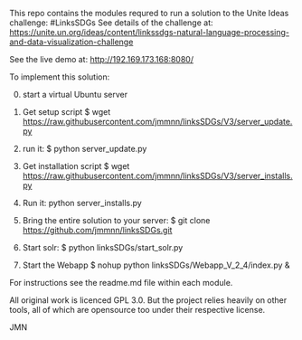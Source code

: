 This repo contains the modules requred to run a solution to the Unite Ideas challenge: #LinksSDGs
See details of the challenge at: https://unite.un.org/ideas/content/linkssdgs-natural-language-processing-and-data-visualization-challenge

See the live demo at: http://192.169.173.168:8080/  


To implement this solution:

0) start a virtual Ubuntu server

1) Get setup script $ wget https://raw.githubusercontent.com/jmmnn/linksSDGs/V3/server_update.py

3)  run it: $ python server_update.py

4) Get installation script $ wget https://raw.githubusercontent.com/jmmnn/linksSDGs/V3/server_installs.py

5) Run it: python server_installs.py

6) Bring the entire solution to your server: $ git clone https://github.com/jmmnn/linksSDGs.git

7) Start solr: $ python linksSDGs/start_solr.py

8) Start the Webapp $ nohup python linksSDGs/Webapp_V_2_4/index.py &

For instructions see the readme.md file within each module.

All original work is licenced GPL 3.0. But the project relies heavily on other tools, all of which are opensource too under their respective license.

JMN